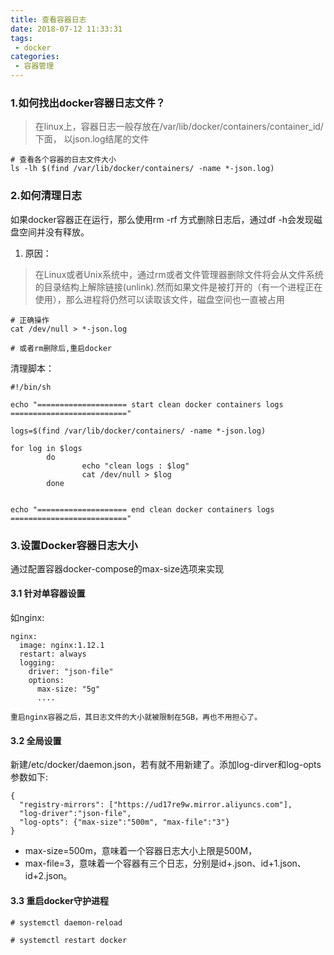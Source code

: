 ```yaml
---
title: 查看容器日志
date: 2018-07-12 11:33:31
tags:
 - docker
categories:
 - 容器管理
---
```


### 1.如何找出docker容器日志文件？
> 在linux上，容器日志一般存放在/var/lib/docker/containers/container_id/下面， 以json.log结尾的文件

```
# 查看各个容器的日志文件大小
ls -lh $(find /var/lib/docker/containers/ -name *-json.log)
```
### 2.如何清理日志

如果docker容器正在运行，那么使用rm -rf 方式删除日志后，通过df -h会发现磁盘空间并没有释放。
 1. 原因：
> 在Linux或者Unix系统中，通过rm或者文件管理器删除文件将会从文件系统的目录结构上解除链接(unlink).然而如果文件是被打开的（有一个进程正在使用），那么进程将仍然可以读取该文件，磁盘空间也一直被占用

```
# 正确操作
cat /dev/null > *-json.log

# 或者rm删除后,重启docker
```

清理脚本：
```
#!/bin/sh

echo "==================== start clean docker containers logs =========================="

logs=$(find /var/lib/docker/containers/ -name *-json.log)

for log in $logs
        do
                echo "clean logs : $log"
                cat /dev/null > $log
        done


echo "==================== end clean docker containers logs   =========================="
```

### 3.设置Docker容器日志大小
通过配置容器docker-compose的max-size选项来实现

#### 3.1 针对单容器设置

如nginx:
```
nginx: 
  image: nginx:1.12.1 
  restart: always 
  logging: 
    driver: "json-file" 
    options: 
      max-size: "5g" 
      ....
```
`重启nginx容器之后，其日志文件的大小就被限制在5GB，再也不用担心了。`

#### 3.2 全局设置
新建/etc/docker/daemon.json，若有就不用新建了。添加log-dirver和log-opts参数如下:
```
{
  "registry-mirrors": ["https://ud17re9w.mirror.aliyuncs.com"],
  "log-driver":"json-file",
  "log-opts": {"max-size":"500m", "max-file":"3"}
}
```
- max-size=500m，意味着一个容器日志大小上限是500M，
- max-file=3，意味着一个容器有三个日志，分别是id+.json、id+1.json、id+2.json。

#### 3.3 重启docker守护进程

```
# systemctl daemon-reload

# systemctl restart docker
```
